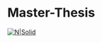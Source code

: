 # Master-Thesis

[![N|Solid](https://images-wixmp-ed30a86b8c4ca887773594c2.wixmp.com/f/158d538a-09f9-410d-96be-d70dcfd7ef56/dfahm7g-51b683fc-b7ac-427e-abda-c7d2440cda1a.png?token=eyJ0eXAiOiJKV1QiLCJhbGciOiJIUzI1NiJ9.eyJzdWIiOiJ1cm46YXBwOjdlMGQxODg5ODIyNjQzNzNhNWYwZDQxNWVhMGQyNmUwIiwiaXNzIjoidXJuOmFwcDo3ZTBkMTg4OTgyMjY0MzczYTVmMGQ0MTVlYTBkMjZlMCIsIm9iaiI6W1t7InBhdGgiOiJcL2ZcLzE1OGQ1MzhhLTA5ZjktNDEwZC05NmJlLWQ3MGRjZmQ3ZWY1NlwvZGZhaG03Zy01MWI2ODNmYy1iN2FjLTQyN2UtYWJkYS1jN2QyNDQwY2RhMWEucG5nIn1dXSwiYXVkIjpbInVybjpzZXJ2aWNlOmZpbGUuZG93bmxvYWQiXX0.yAQ7vUjo0muxINExtkAoWgUa4yIR8UZDxzPb2yf1Xi0)](https://images-wixmp-ed30a86b8c4ca887773594c2.wixmp.com/f/158d538a-09f9-410d-96be-d70dcfd7ef56/dfahm7g-51b683fc-b7ac-427e-abda-c7d2440cda1a.png?token=eyJ0eXAiOiJKV1QiLCJhbGciOiJIUzI1NiJ9.eyJzdWIiOiJ1cm46YXBwOjdlMGQxODg5ODIyNjQzNzNhNWYwZDQxNWVhMGQyNmUwIiwiaXNzIjoidXJuOmFwcDo3ZTBkMTg4OTgyMjY0MzczYTVmMGQ0MTVlYTBkMjZlMCIsIm9iaiI6W1t7InBhdGgiOiJcL2ZcLzE1OGQ1MzhhLTA5ZjktNDEwZC05NmJlLWQ3MGRjZmQ3ZWY1NlwvZGZhaG03Zy01MWI2ODNmYy1iN2FjLTQyN2UtYWJkYS1jN2QyNDQwY2RhMWEucG5nIn1dXSwiYXVkIjpbInVybjpzZXJ2aWNlOmZpbGUuZG93bmxvYWQiXX0.yAQ7vUjo0muxINExtkAoWgUa4yIR8UZDxzPb2yf1Xi0)

